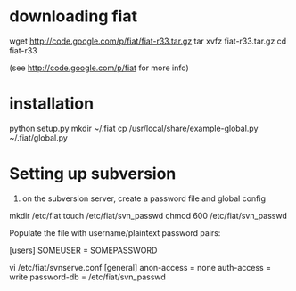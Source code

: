 # downloading fiat

wget http://code.google.com/p/fiat/fiat-r33.tar.gz
tar xvfz fiat-r33.tar.gz
cd fiat-r33

(see http://code.google.com/p/fiat for more info)

# installation

python setup.py
mkdir ~/.fiat
cp /usr/local/share/example-global.py ~/.fiat/global.py

# Setting up subversion

1. on the subversion server, create a password file and global config

mkdir /etc/fiat
touch /etc/fiat/svn_passwd
chmod 600 /etc/fiat/svn_passwd

Populate the file with username/plaintext password pairs:

[users]
SOMEUSER = SOMEPASSWORD

vi /etc/fiat/svnserve.conf
[general]
anon-access = none 
auth-access = write
password-db = /etc/fiat/svn_passwd
